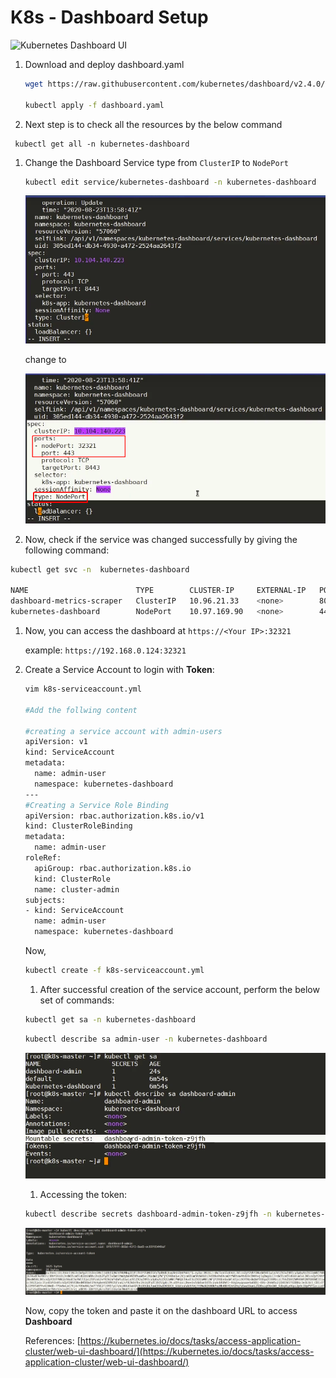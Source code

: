# K8s - Dashboard Setup

![Kubernetes Dashboard UI](https://d33wubrfki0l68.cloudfront.net/349824f68836152722dab89465835e604719caea/6e0b7/images/docs/ui-dashboard.png)

1. Download and deploy dashboard.yaml
   
    ```bash
    wget https://raw.githubusercontent.com/kubernetes/dashboard/v2.4.0/aio/deploy/recommended.yaml
    
    kubectl apply -f dashboard.yaml
    ```
    
2. Next step is to check all the resources by the below command

```
 kubectl get all -n kubernetes-dashboard
```

1. Change the Dashboard Service type from `ClusterIP` to `NodePort` 
   
    ```bash
    kubectl edit service/kubernetes-dashboard -n kubernetes-dashboard
    ```
    
    ![Before](images/before.png)
    
    change to
    
     
    
    ![images](images/after.png)
    
2. Now, check if the service was changed successfully by giving the following command:

```bash
kubectl get svc -n  kubernetes-dashboard

NAME                        TYPE        CLUSTER-IP     EXTERNAL-IP   PORT(S)         AGE
dashboard-metrics-scraper   ClusterIP   10.96.21.33    <none>        8000/TCP        23m
kubernetes-dashboard        NodePort    10.97.169.90   <none>        443:32321/TCP   23m
```

1. Now, you can access the dashboard at `https://<Your IP>:32321`
   
    example: `https://192.168.0.124:32321`
    
2. Create a Service Account to login with **Token**:
   
    ```bash
    vim k8s-serviceaccount.yml
    
    #Add the follwing content
    
    #creating a service account with admin-users
    apiVersion: v1
    kind: ServiceAccount
    metadata:
      name: admin-user
      namespace: kubernetes-dashboard
    ---
    #Creating a Service Role Binding
    apiVersion: rbac.authorization.k8s.io/v1
    kind: ClusterRoleBinding
    metadata:
      name: admin-user
    roleRef:
      apiGroup: rbac.authorization.k8s.io
      kind: ClusterRole
      name: cluster-admin
    subjects:
    - kind: ServiceAccount
      name: admin-user
      namespace: kubernetes-dashboard
    ```
    
    Now, 
    
    ```bash
    kubectl create -f k8s-serviceaccount.yml
    ```
    
    1. After successful creation of the service account, perform the below set of commands:
    
    ```bash
    kubectl get sa -n kubernetes-dashboard
    ```
    
    ```bash
    kubectl describe sa admin-user -n kubernetes-dashboard
    ```
    
    ![token](images/token.png)
    
    1. Accessing the token:
    
    ```bash
    kubectl describe secrets dashboard-admin-token-z9jfh -n kubernetes-dashboard
    ```
    
    ![generated_token](images/generated_token.png)
    
    Now, copy the token and paste it on the dashboard URL to access **Dashboard**
    
    References: [https://kubernetes.io/docs/tasks/access-application-cluster/web-ui-dashboard/](https://kubernetes.io/docs/tasks/access-application-cluster/web-ui-dashboard/)

